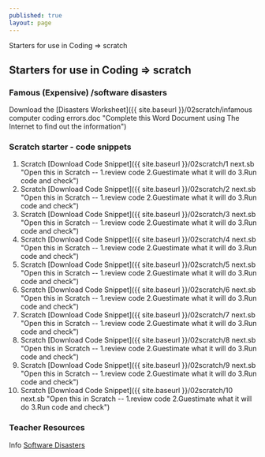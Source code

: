 ```yaml
---
published: true
layout: page
---
```

Starters for use in Coding => scratch

## Starters for use in Coding => scratch


### Famous (Expensive) /software disasters

Download the [Disasters Worksheet]({{ site.baseurl }}/02scratch/infamous computer coding errors.doc "Complete this Word Document using The Internet to find out the information")

### Scratch starter - code snippets

1. Scratch [Download Code Snippet]({{ site.baseurl }}/02scratch/1 next.sb "Open this in Scratch -- 1.review code 2.Guestimate what it will do 3.Run code and check")
2. Scratch [Download Code Snippet]({{ site.baseurl }}/02scratch/2 next.sb "Open this in Scratch -- 1.review code 2.Guestimate what it will do 3.Run code and check")
3. Scratch [Download Code Snippet]({{ site.baseurl }}/02scratch/3 next.sb "Open this in Scratch -- 1.review code 2.Guestimate what it will do 3.Run code and check")
4. Scratch [Download Code Snippet]({{ site.baseurl }}/02scratch/4 next.sb "Open this in Scratch -- 1.review code 2.Guestimate what it will do 3.Run code and check")
5. Scratch [Download Code Snippet]({{ site.baseurl }}/02scratch/5 next.sb "Open this in Scratch -- 1.review code 2.Guestimate what it will do 3.Run code and check")
6. Scratch [Download Code Snippet]({{ site.baseurl }}/02scratch/6 next.sb "Open this in Scratch -- 1.review code 2.Guestimate what it will do 3.Run code and check")
7. Scratch [Download Code Snippet]({{ site.baseurl }}/02scratch/7 next.sb "Open this in Scratch -- 1.review code 2.Guestimate what it will do 3.Run code and check")
8. Scratch [Download Code Snippet]({{ site.baseurl }}/02scratch/8 next.sb "Open this in Scratch -- 1.review code 2.Guestimate what it will do 3.Run code and check")
9. Scratch [Download Code Snippet]({{ site.baseurl }}/02scratch/9 next.sb "Open this in Scratch -- 1.review code 2.Guestimate what it will do 3.Run code and check")
10. Scratch [Download Code Snippet]({{ site.baseurl }}/02scratch/10 next.sb "Open this in Scratch -- 1.review code 2.Guestimate what it will do 3.Run code and check")





### Teacher Resources

Info [Software Disasters](http://www.devtopics.com/20-famous-software-disasters/)
